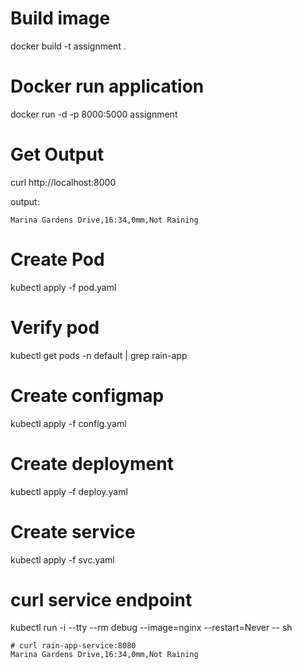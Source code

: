 # Build image 
docker build -t assignment . 

# Docker run application 
docker run -d -p 8000:5000 assignment 

# Get Output 
curl http://localhost:8000

output:
```
Marina Gardens Drive,16:34,0mm,Not Raining
```

# Create Pod 
kubectl apply -f pod.yaml 

# Verify pod 
kubectl get pods -n default | grep rain-app

# Create configmap 
kubectl apply -f config.yaml 

# Create deployment 
kubectl apply -f deploy.yaml 

# Create service 
kubectl apply -f svc.yaml 

# curl service endpoint 
kubectl run -i --tty --rm debug --image=nginx --restart=Never -- sh
```
# curl rain-app-service:8080
Marina Gardens Drive,16:34,0mm,Not Raining
```